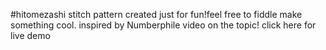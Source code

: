 #hitomezashi stitch pattern
created just for fun!feel free to fiddle make something cool.
inspired by Numberphile video on the topic!
click here for live demo 
